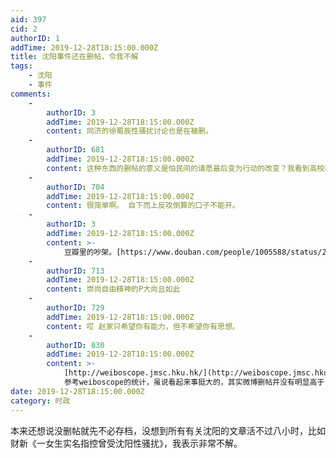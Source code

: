 ```yaml
---
aid: 397
cid: 2
authorID: 1
addTime: 2019-12-28T18:15:00.000Z
title: 沈阳事件还在删帖，令我不解
tags:
    - 沈阳
    - 事件
comments:
    -
        authorID: 3
        addTime: 2019-12-28T18:15:00.000Z
        content: 同济的徐蜀辰性骚扰讨论也是在被删。
    -
        authorID: 681
        addTime: 2019-12-28T18:15:00.000Z
        content: 这种东西的删帖的意义是怕民间的请愿最后变为行动的改变？我看到高校教师也在签署：高校反骚扰机制 所以怕这个东西形成一个力量？
    -
        authorID: 704
        addTime: 2019-12-28T18:15:00.000Z
        content: 很简单啊。 自下而上反攻倒算的口子不能开。
    -
        authorID: 3
        addTime: 2019-12-28T18:15:00.000Z
        content: >-
            豆瓣里的吵架。[https://www.douban.com/people/1005588/status/2149593670/](https://www.douban.com/people/1005588/status/2149593670/)
    -
        authorID: 713
        addTime: 2019-12-28T18:15:00.000Z
        content: 崇尚自由精神的P大尚且如此
    -
        authorID: 729
        addTime: 2019-12-28T18:15:00.000Z
        content: 哎 赵家只希望你有能力，但不希望你有思想。
    -
        authorID: 830
        addTime: 2019-12-28T18:15:00.000Z
        content: >-
            [http://weiboscope.jmsc.hku.hk/](http://weiboscope.jmsc.hku.hk/)
            参考weiboscope的统计，虽说看起来事挺大的，其实微博删帖并没有明显高于日常水平，可能只是观察者所在圈子产生的偏置。
date: 2019-12-28T18:15:00.000Z
category: 时政
---
```


本来还想说没删帖就先不必存档，没想到所有有关沈阳的文章活不过八小时，比如财新《一女生实名指控曾受沈阳性骚扰》，我表示非常不解。
